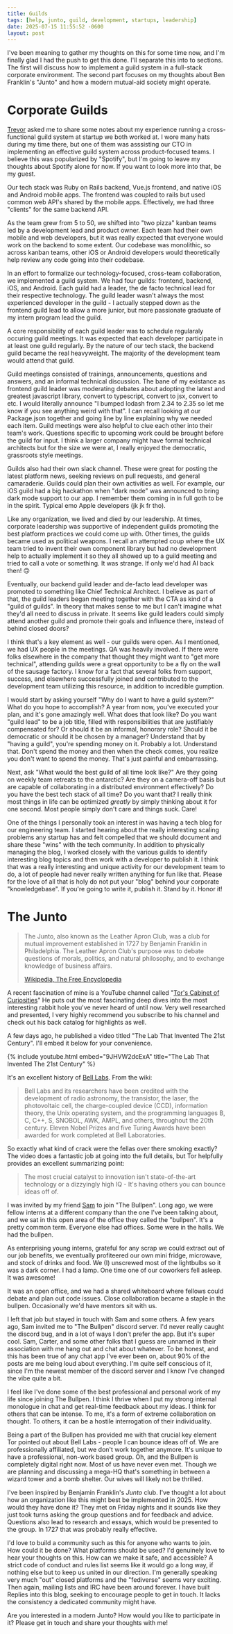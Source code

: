 ```yaml
---
title: Guilds
tags: [help, junto, guild, development, startups, leadership]
date: 2025-07-15 11:55:52 -0600
layout: post
---
```

I've been meaning to gather my thoughts on this for some time now, and I'm finally glad I had the push to get this done. I'll separate this into to sections. The first will discuss how to implement a guild system in a full-stack corporate environment. The second part focuses on my thoughts about Ben Franklin's "Junto" and how a modern mutual-aid society might operate.


# Corporate Guilds
[Trevor](https://catskull.net/podcast#episode-5-trevor-air-travel-hiring-job-satisfaction) asked me to share some notes about my experience running a cross-functional guild system at startup we both worked at. I wore many hats during my time there, but one of them was asssisting our CTO in implementing an effective guild system across product-focused teams. I believe this was popularized by "Spotify", but I'm going to leave my thoughts about Spotify alone for now. If you want to look more into that, be my guest.

Our tech stack was Ruby on Rails backend, Vue.js frontend, and native iOS and Android mobile apps. The frontend was coupled to rails but used common web API's shared by the mobile apps. Effectively, we had three "clients" for the same backend API.

As the team grew from 5 to 50, we shifted into "two pizza" kanban teams led by a development lead and product owner. Each team had their own mobile and web developers, but it was really expected that everyone would work on the backend to some extent. Our codebase was monolithic, so across kanban teams, other iOS or Android developers would theoretically help review any code going into their codebase.

In an effort to formalize our technology-focused, cross-team collaboration, we implemented a guild system. We had four guilds: frontend, backend, iOS, and Android. Each guild had a leader, the de facto technical lead for their respective technology. The guild leader wasn't always the most experienced developer in the guild - I actually stepped down as the frontend guild lead to allow a more junior, but more passionate graduate of my intern program lead the guild.

A core responsibility of each guild leader was to schedule regularaly occuring guild meetings. It was expected that each developer participate in at least one guild regularly. By the nature of our tech stack, the backend guild became the real heavyweight. The majority of the development team would attend that guild.

Guild meetings consisted of trainings, announcements, questions and answers, and an informal technical discussion. The bane of my existance as frontend guild leader was moderating debates about adopting the latest and greatest javascript library, convert to typescript, convert to jsx, convert to etc. I would literally announce "I bumped lodash from 2.34 to 2.35 so let me know if you see anything weird with that". I can recall looking at our Package.json together and going line by line explaining why we needed each item. Guild meetings were also helpful to clue each other into their team's work. Questions specific to upcoming work could be brought before the guild for input. I think a larger company might have formal technical architects but for the size we were at, I really enjoyed the democratic, grassroots style meetings.

Guilds also had their own slack channel. These were great for posting the latest platform news, seeking reviews on pull requests, and general 
camaraderie. Guilds could plan their own activities as well. For example, our iOS guild had a big hackathon when "dark mode" was announced to bring dark mode support to our app. I remember them coming in in full goth to be in the spirit. Typical emo Apple developers (jk jk fr tho).

Like any organization, we lived and died by our leadership. At times, corporate leadership was supportive of independent guilds promoting the best platform practices we could come up with. Other times, the guilds became used as political weapons. I recall an attempted coup where the UX team tried to invent their own component library but had no development help to actually implement it so they all showed up to a guild meeting and tried to call a vote or something. It was strange. If only we'd had AI back then! 🙃

Eventually, our backend guild leader and de-facto lead developer was promoted to something like Chief Technical Architect. I believe as part of that, the guild leaders began meeting together with the CTA as kind of a "guild of guilds". In theory that makes sense to me but I can't imagine what they'd all need to discuss in private. It seems like guild leaders could simply attend another guild and promote their goals and influence there, instead of behind closed doors?

I think that's a key element as well - our guilds were open. As I mentioned, we had UX people in the meetings. QA was heavily involved. If there were folks elsewhere in the company that thought they might want to "get more technical", attending guilds were a great opportunity to be a fly on the wall of the sausage factory. I know for a fact that several folks from support, success, and elsewhere successfully joined and contributed to the development team utilizing this resource, in addition to incredible gumption.

I would start by asking yourself "Why do I want to have a guild system?" What do you hope to accomplish? A year from now, you've executed your plan, and it's gone amazingly well. What does that look like? Do you want "guild lead" to be a job title, filled with responsibilities that are justifiably compensated for? Or should it be an informal, honorary role? Should it be democratic or should it be chosen by a manager? Understand that by "having a guild", you're spending money on it. Probably a lot. Understand that. Don't spend the money and then when the check comes, you realize you don't want to spend the money. That's just painful and embarrassing.

Next, ask "What would the best guild of all time look like?" Are they going on weekly team retreats to the antarctic? Are they on a camera-off basis but are capable of collaborating in a distributed environment effectively? Do you have the best tech stack of all time? Do you want that? I really think most things in life can be optimized _greatly_ by simply thinking about it for one second. Most people simply don't care and things suck. Care!

One of the things I personally took an interest in was having a tech blog for our engineering team. I started hearing about the really interesting scaling problems any startup has and felt compelled that we should document and share these "wins" with the tech community. In addition to physically managing the blog, I worked closely with the various guilds to identify interesting blog topics and then work with a developer to publish it. I think that was a really interesting and unique activity for our development team to do, a lot of people had never really written anything for fun like that. Please for the love of all that is holy do not put your "blog" behind your corporate "knowledgebase". If you're going to write it, publish it. Stand by it. Honor it!

# The Junto

> The Junto, also known as the Leather Apron Club, was a club for mutual improvement established in 1727 by Benjamin Franklin in Philadelphia. The Leather Apron Club's purpose was to debate questions of morals, politics, and natural philosophy, and to exchange knowledge of business affairs.
>
> [Wikipedia, The Free Encyclopedia](https://en.wikipedia.org/wiki/Junto_(club)) 

A recent fascination of mine is a YouTube channel called "[Tor's Cabinet of Curiosities](https://www.youtube.com/@torscabinetofcuriosities)" He puts out the most fascinating deep dives into the most interesting rabbit hole you've never heard of until now. Very well researched and presented, I very highly recommend you subscribe to his channel and check out his back catalog for highlights as well.

A few days ago, he published a video titled "The Lab That Invented The 21st Century". I'll embed it below for your convenience.

{% include youtube.html embed="9JHVW2dcExA" title="The Lab That Invented The 21st Century" %}

It's an excellent history of [Bell Labs](https://en.wikipedia.org/wiki/Bell_Labs). From the wiki:
> Bell Labs and its researchers have been credited with the development of radio astronomy, the transistor, the laser, the photovoltaic cell, the charge-coupled device (CCD), information theory, the Unix operating system, and the programming languages B, C, C++, S, SNOBOL, AWK, AMPL, and others, throughout the 20th century. Eleven Nobel Prizes and five Turing Awards have been awarded for work completed at Bell Laboratories.

So exactly what kind of crack were the fellas over there smoking exactly? The video does a fantastic job at going into the full details, but Tor helpfully provides an excellent summarizing point:
> The most crucial catalyst to innovation isn't state-of-the-art technology or a dizzyingly high IQ - It's having others you can bounce ideas off of.

I was invited by my friend [Sam](https://samwarnick.com) to join "The Bullpen". Long ago, we were fellow interns at a different company than the one I've been talking about, and we sat in this open area of the office they called the "bullpen". It's a pretty common term. Everyone else had offices. Some were in the halls. We had the bullpen.

As enterprising young interns, grateful for any scrap we could extract out of our job benefits, we eventually profiteered our own mini fridge, microwave, and stock of drinks and food. We (I) unscrewed most of the lightbulbs so it was a dark corner. I had a lamp. One time one of our coworkers fell asleep. It was awesome!

It was an open office, and we had a shared whiteboard where fellows could debate and plan out code issues. Close collaboration became a staple in the bullpen. Occasionally we'd have mentors sit with us.

I left that job but stayed in touch with Sam and some others. A few years ago, Sam invited me to "The Bullpen" discord server. I'd never really caught the discord bug, and in a lot of ways I don't prefer the app. But it's super cool. Sam, Carter, and some other folks that I guess are unnamed in their association with me hang out and chat about whatever. To be honest, and this has been true of any chat app I've ever been on, about 90% of the posts are me being loud about everything. I'm quite self conscious of it, since I'm the newest member of the discord server and I know I've changed the vibe quite a bit.

I feel like I've done some of the best professional and personal work of my life since joining The Bullpen. I think I thrive when I put my strong internal monologue in chat and get real-time feedback about my ideas. I think for others that can be intense. To me, it's a form of extreme collaboration on thought. To others, it can be a hostile interrogation of their individuality.

Being a part of the Bullpen has provided me with that crucial key element Tor pointed out about Bell Labs - people I can bounce ideas off of. We are professionally affiliated, but we don't work together anymore. It's unique to have a professional, non-work based group. Oh, and the Bullpen is completely digital right now. Most of us have never even met. Though we are planning and discussing a mega-HQ that's something in between a wizard tower and a bomb shelter. Our wives will likely not be thrilled.

I've been inspired by Benjamin Franklin's _Junto_ club. I've thought a lot about how an organization like this might best be implemented in 2025. How would they have done it? They met on Friday nights and it sounds like they just took turns asking the group questions and for feedback and advice. Questions also lead to research and essays, which would be presented to the group. In 1727 that was probably really effective.

I'd love to build a community such as this for anyone who wants to join. How could it be done? What platforms should be used? I'd genuinely love to hear your thoughts on this. How can we make it safe, and accessible? A strict code of conduct and rules list seems like it would go a long way, if nothing else but to keep us united in our direction. I'm generally speaking very much "out" closed platforms and the "fediverse" seems very exciting. Then again, mailing lists and IRC have been around forever. I have built Replies into this blog, seeking to encourage people to get in touch. It lacks the consistency a dedicated community might have.

Are you interested in a modern Junto? How would you like to participate in it? Please get in touch and share your thoughts with me!





